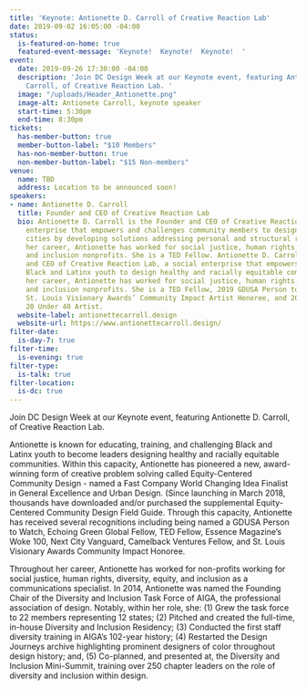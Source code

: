 ```yaml
---
title: 'Keynote: Antionette D. Carroll of Creative Reaction Lab'
date: 2019-09-02 16:05:00 -04:00
status:
  is-featured-on-home: true
  featured-event-message: 'Keynote!  Keynote!  Keynote!  '
event:
  date: 2019-09-26 17:30:00 -04:00
  description: 'Join DC Design Week at our Keynote event, featuring Antionette D.
    Carroll, of Creative Reaction Lab. '
  image: "/uploads/Header_Antionette.png"
  image-alt: Antionete Carroll, keynote speaker
  start-time: 5:30pm
  end-time: 8:30pm
tickets:
  has-member-button: true
  member-button-label: "$10 Members"
  has-non-member-button: true
  non-member-button-label: "$15 Non-members"
venue:
  name: TBD
  address: Location to be announced soon!
speakers:
- name: Antionette D. Carroll
  title: Founder and CEO of Creative Reaction Lab
  bio: Antionette D. Carroll is the Founder and CEO of Creative Reaction Lab, a social
    enterprise that empowers and challenges community members to design inclusive
    cities by developing solutions addressing personal and structural racism. Throughout
    her career, Antionette has worked for social justice, human rights, and diversity
    and inclusion nonprofits. She is a TED Fellow. Antionette D. Carroll is the Founder
    and CEO of Creative Reaction Lab, a social enterprise that empowers and challenges
    Black and Latinx youth to design healthy and racially equitable communities. Throughout
    her career, Antionette has worked for social justice, human rights, and diversity
    and inclusion nonprofits. She is a TED Fellow, 2019 GDUSA Person to Watch, 2018
    St. Louis Visionary Awards’ Community Impact Artist Honoree, and 2015 Alive Magazine
    20 Under 40 Artist.
  website-label: antionettecarroll.design
  website-url: https://www.antionettecarroll.design/
filter-date:
  is-day-7: true
filter-time:
  is-evening: true
filter-type:
  is-talk: true
filter-location:
  is-dc: true
---
```


Join DC Design Week at our Keynote event, featuring Antionette D. Carroll, of Creative Reaction Lab. 

Antionette is known for educating, training, and challenging Black and Latinx youth to become leaders designing healthy and racially equitable communities. Within this capacity, Antionette has pioneered a new, award-winning form of creative problem solving called Equity-Centered Community Design - named a Fast Company World Changing Idea Finalist in General Excellence and Urban Design. (Since launching in March 2018, thousands have downloaded and/or purchased the supplemental Equity-Centered Community Design Field Guide. Through this capacity, Antionette has received several recognitions including being named a GDUSA Person to Watch, Echoing Green Global Fellow, TED Fellow, Essence Magazine’s Woke 100, Next City Vanguard, Camelback Ventures Fellow, and St. Louis Visionary Awards Community Impact Honoree. 

Throughout her career, Antionette has worked for non-profits working for social justice, human rights, diversity, equity, and inclusion as a communications specialist. In 2014, Antionette was named the Founding Chair of the Diversity and Inclusion Task Force of AIGA, the professional association of design. Notably, within her role, she: (1) Grew the task force to 22 members representing 12 states; (2) Pitched and created the full-time, in-house Diversity and Inclusion Residency; (3) Conducted the first staff diversity training in AIGA’s 102-year history; (4) Restarted the Design Journeys archive highlighting prominent designers of color throughout design history; and, (5) Co-planned, and presented at, the Diversity and Inclusion Mini-Summit, training over 250 chapter leaders on the role of diversity and inclusion within design.
